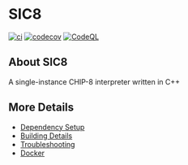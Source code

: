 # SIC8

[![ci](https://github.com/AE7TB99/SIC8/actions/workflows/ci.yml/badge.svg)](https://github.com/AE7TB99/SIC8/actions/workflows/ci.yml)
[![codecov](https://codecov.io/gh/AE7TB99/SIC8/branch/main/graph/badge.svg)](https://codecov.io/gh/AE7TB99/SIC8)
[![CodeQL](https://github.com/AE7TB99/SIC8/actions/workflows/codeql-analysis.yml/badge.svg)](https://github.com/AE7TB99/SIC8/actions/workflows/codeql-analysis.yml)

## About SIC8
A single-instance CHIP-8 interpreter written in C++


## More Details

 * [Dependency Setup](README_dependencies.md)
 * [Building Details](README_building.md)
 * [Troubleshooting](README_troubleshooting.md)
 * [Docker](README_docker.md)
